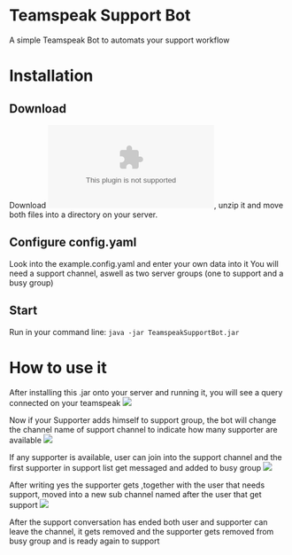 # Teamspeak Support Bot
A simple Teamspeak Bot to automats your support workflow

# Installation
## Download
Download ![TeamspeakSupportBot.zip](https://github.com/Authum09/TeamspeakSupportBot/releases/download/v1.0/TeamspeakSupportBot.zip), unzip it and move both files into a directory on your server.
## Configure config.yaml
Look into the example.config.yaml and enter your own data into it
You will need a support channel, aswell as two server groups (one to support and a busy group)
## Start
Run in your command line: `java -jar TeamspeakSupportBot.jar`
# How to use it
After installing this .jar onto your server and running it, you will see a query connected on your teamspeak
![](https://uploads.authum.de/XISO8/RItOhOji94.png/raw)

Now if your Supporter adds himself to support group, the bot will change the channel name of support channel to indicate how many supporter are available
![](https://uploads.authum.de/XISO8/yaPAhoMe18.png/raw)

If any supporter is available, user can join into the support channel and the first supporter in support list get messaged and added to busy group
![](https://uploads.authum.de/XISO8/mAHotEWA08.png/raw)

After writing yes the supporter gets ,together with the user that needs support, moved into a new sub channel named after the user that get support
![](https://uploads.authum.de/XISO8/JIHuPEVa04.png/raw)

After the support conversation has ended both user and supporter can leave the channel, 
it gets removed and the supporter gets removed from busy group and is ready again to support
